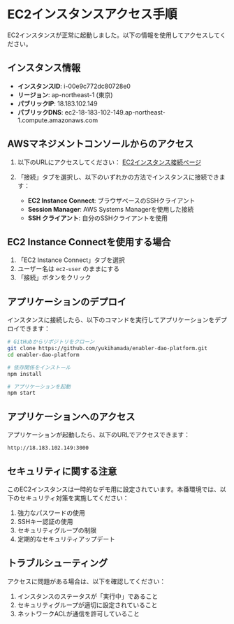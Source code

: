 # EC2インスタンスアクセス手順

EC2インスタンスが正常に起動しました。以下の情報を使用してアクセスしてください。

## インスタンス情報

- **インスタンスID**: i-00e9c772dc80728e0
- **リージョン**: ap-northeast-1 (東京)
- **パブリックIP**: 18.183.102.149
- **パブリックDNS**: ec2-18-183-102-149.ap-northeast-1.compute.amazonaws.com

## AWSマネジメントコンソールからのアクセス

1. 以下のURLにアクセスしてください：
   [EC2インスタンス接続ページ](https://ap-northeast-1.console.aws.amazon.com/ec2/home?region=ap-northeast-1#ConnectToInstance:instanceId=i-00e9c772dc80728e0)

2. 「接続」タブを選択し、以下のいずれかの方法でインスタンスに接続できます：
   - **EC2 Instance Connect**: ブラウザベースのSSHクライアント
   - **Session Manager**: AWS Systems Managerを使用した接続
   - **SSH クライアント**: 自分のSSHクライアントを使用

## EC2 Instance Connectを使用する場合

1. 「EC2 Instance Connect」タブを選択
2. ユーザー名は `ec2-user` のままにする
3. 「接続」ボタンをクリック

## アプリケーションのデプロイ

インスタンスに接続したら、以下のコマンドを実行してアプリケーションをデプロイできます：

```bash
# GitHubからリポジトリをクローン
git clone https://github.com/yukihamada/enabler-dao-platform.git
cd enabler-dao-platform

# 依存関係をインストール
npm install

# アプリケーションを起動
npm start
```

## アプリケーションへのアクセス

アプリケーションが起動したら、以下のURLでアクセスできます：

```
http://18.183.102.149:3000
```

## セキュリティに関する注意

このEC2インスタンスは一時的なデモ用に設定されています。本番環境では、以下のセキュリティ対策を実施してください：

1. 強力なパスワードの使用
2. SSHキー認証の使用
3. セキュリティグループの制限
4. 定期的なセキュリティアップデート

## トラブルシューティング

アクセスに問題がある場合は、以下を確認してください：

1. インスタンスのステータスが「実行中」であること
2. セキュリティグループが適切に設定されていること
3. ネットワークACLが通信を許可していること
